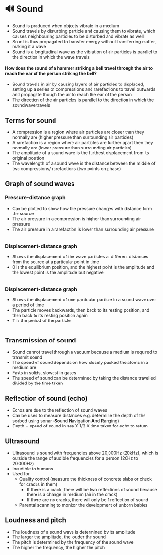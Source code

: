 # 🔊 Sound

* Sound is produced when objects vibrate in a medium
* Sound travels by disturbing particle and causing them to vibrate, which causes neighbouring particles to be disturbed and vibrate as well
* Sount is thus propagated to transfer energy without transferring matter, making it a wave
* Sound is a longitudinal wave as the vibration of air particles is parallel to the direction in which the wave travels

#### How does the sound of a hammer striking a bell travel through the air to reach the ear of the person striking the bell?

* Sound travels in air by causing layers of air particles to displaced, setting up a series of compressions and rarefactions to travel outwards and propagate though the air to reach the ear of the person
* The direction of the air particles is parallel to the direction in which the soundwave travels

## Terms for sound

* A compression is a region where air particles are closer than they normally are (higher pressure than surrounding air particles)
* A rarefaction is a region where air particles are further apart then they normally are (lower pressure than surrounding air particles)
* The amplitude of a sound wave is the furthest displacement from its original position
* The wavelength of a sound wave is the distance between the middle of two compressions/ rarefactions (two points on phase)

## Graph of sound waves

### Pressure-distance graph

* Can be plotted to show how the pressure changes with distance form the source
* The air pressure in a compression is higher than surrounding air pressure
* The air pressure in a rarefaction is lower than surrounding air pressure

<figure><img src="https://lh5.googleusercontent.com/N4N6Yx9djrQ9izAm-BIG_Wb8vvDSb2Hu-5A9eKI3_NvuhT9WFAyDA9p7bmlssVAyhymLmfXW7gXPxIwDQ09XjHuoCRVzUkMc17zmFEIgc9S-6badXjl6-qWnCeEA8cFIXUoB7AEc_xHieRO8qoXaGYbhuYDulCzOwgrs_-mMGO7I1EsEWx2lh9oj" alt=""><figcaption></figcaption></figure>

### Displacement-distance graph

* Shows the displacement of the wave particles at different distances from the source at a particular point in time
* 0 is the equilibrium position, and the highest point is the amplitude and the lowest point is the amplitude but negative

<figure><img src="https://lh3.googleusercontent.com/UU3KsLbq3XpZDqGqSTvv_03BJOR4yONw0BquNj8i6G-ANl9b9V57k87j403Rq-j67mfADQtC53B41BC8OHcoAvbab8KcXT5l3jgbL5LtZn6mLn5D8L22cQl5y1QRu-JAzX-TdZ3jgjo8fb69CcRePRLmNGIidzjOBJBgysTjIR3U_hSPz2L6PZrg" alt=""><figcaption></figcaption></figure>

### Displacement-distance graph

* Shows the displacement of one particular particle in a sound wave over a period of time
* The particle moves backwards, then back to its resting position, and then back to its resting position again
* T is the period of the particle

<figure><img src="https://lh5.googleusercontent.com/7TRs-ZT9Qr8-NJkeWlR0o_Fo7Xmtc5AM5Ajmar41on_fvfHypQdAjYoUuzAU3pFhRTrHbrRyFpH91OfSG1TLvxn0FeI1TfMTBLBH3dWyHD5v5ksIMM9e4AIgBLAkFYvb_7xE7-H0Xz7uwhYEcVyJMCKBRjzPI-L4OBVlpXmPt35tLdJalhXOwsS0" alt=""><figcaption></figcaption></figure>

## Transmission of sound

* Sound cannot travel through a vacuum because a medium is required to transmit sound
* The speed of sound depends on how closely packed the atoms in a medium are
* Fasts in solids, slowest in gases
* The speed of sound can be determined by taking the distance travelled divided by the time taken

## Reflection of sound (echo)

* Echos are due to the reflection of sound waves
* Can be used to measure distances e.g. determine the depth of the seabed using sonar (**So**und **N**avigation **A**nd **R**anging)
* Depth = speed of sound in sea X 1/2 X time taken for echo to return

## Ultrasound

* Ultrasound is sound with frequencies above 20,000Hz (20kHz), which is outside the range of audible frequencies for a person (20Hz to 20,000Hz)
* Inaudible to humans
* Used for
  * Quality control (measure the thickness of concrete slabs or check for cracks in them)
    * If there is a crack, there will be two reflections of sound because there is a change in medium (air in the crack)
    * If there are no cracks, there will only be 1 reflection of sound
  * Parental scanning to monitor the development of unborn babies

## Loudness and pitch

* The loudness of a sound wave is determined by its amplitude
* The larger the amplitude, the louder the sound
* The pitch is determined by the frequency of the sound wave
* The higher the frequency, the higher the pitch
